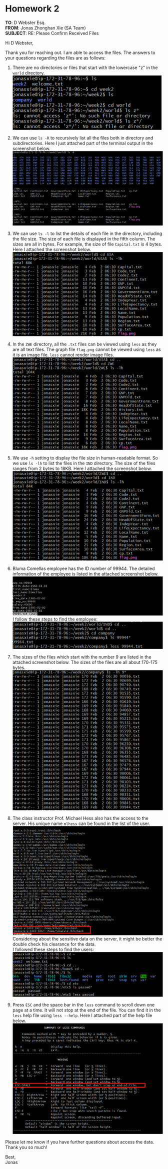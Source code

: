 # Homework 2

**TO**: D Webster Esq.  
**FROM**: Jonas Zhonghan Xie (SA Team)  
**SUBJECT**: RE: Please Confirm Received Files  

Hi D Webster,

Thank you for reaching out. I am able to access the files. The answers to your questions regarding the files are as follows:

1. There are no directories or files that start with the lowercase "z" in the `world` directory.
![Alt text](image1.png)

2. We can use `ls -R` to recursively list all the files both in directory and subdirectories. Here I just attached part of the terminal output in the screenshot below.
![Alt text](image2.png)

3. We can use `ls -l` to list the details of each file in the directory, including the file size. The size of each file is displayed in the fifth column. The sizes are all in bytes. For example, the size of file `Capital.txt` is 4 bytes. Here I attached the screenshot below.
![Alt text](image3.png)

4. In the `ZWE` directory, all the `.txt` files can be viewed using `less` as they are all text files. The graph file `flag.png` cannot be viewed using `less` as it is an image file. `less` cannot render image files. 
![Alt text](image4.png)

5. We use `-h` setting to display the file size in human-readable format. So we use `ls -lh` to list the files in the `IND` directory. The size of the files ranges from 2 bytes to 18KB. Here I attached the screenshot below. 
![Alt text](image5.png)

6. Bluma Comellas employee has the ID number of 99944. The detailed information of the employee is listed in the attached screenshot below.
![Alt text](image6.png)
I follow these steps to find the employee:
![Alt text](image7.png)

7. The sizes of the files which start with the number 9 are listed in the attached screenshot below. The sizes of the files are all about 170-175 bytes.
![Alt text](image8.png)

8. The class instructor Prof. Michael Hess also has the access to the server. His unique name `mlhess` can be found in the list of the user.
![Alt text](image9.png)
Considering about the sensitive data on the server, it might be better the double check his clearance for the data.  
I followed these steps to find the users:
![Alt text](image10.png)

9. Press `ESC` and the space bar in the `less` command to scroll down one page at a time. It will not stop at the end of the file. You can find it in the `less` help file using `less --help`. Here I attached part of the help file below.
![Alt text](image11.png)

Please let me know if you have further questions about access the data. Thank you so much!

Best,  
Jonas